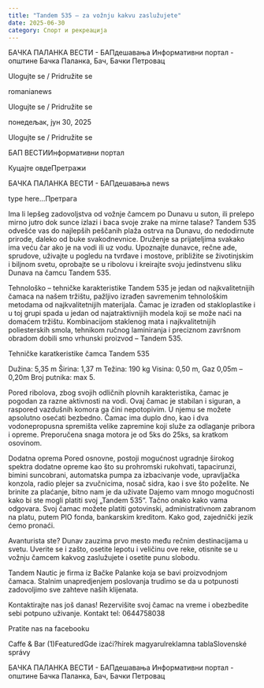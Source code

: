 ```yaml
---
title: "Tandem 535 – za vožnju kakvu zaslužujete"
date: 2025-06-30
category: Спорт и рекреација
---
```


БАЧКА ПАЛАНКА ВЕСТИ - БАПдешавања Информативни портал - општине Бачка Паланка, Бач, Бачки Петровац

Ulogujte se / Pridružite se

romanianews

Ulogujte se / Pridružite se

понедељак, јун 30, 2025

Ulogujte se / Pridružite se

БАП ВЕСТИИнформативни портал

Куцајте овдеПретражи

БАЧКА ПАЛАНКА ВЕСТИ - БАПдешавања news

type here...Претрага

Ima li lepšeg zadovoljstva od vožnje čamcem po Dunavu u suton, ili prelepo mirno jutro dok sunce izlazi i baca svoje zrake na mirne talase?
Tandem 535 odvešće vas do najlepših peščanih plaža ostrva na Dunavu, do nedodirnute prirode, daleko od buke svakodnevnice. Druženje sa prijateljima svakako ima veću čar ako je na vodi ili uz vodu. Upoznajte dunavce, rečne ade, sprudove, uživajte u pogledu na tvrđave i mostove, približite se životinjskim i biljnom svetu, oprobajte se u ribolovu i kreirajte svoju jedinstvenu sliku Dunava na čamcu Tandem 535.

Tehnološko – tehničke karakteristike
Tandem 535 je jedan od najkvalitetnijih čamaca na našem tržištu, pažljivo izrađen savremenim tehnološkim metodama od najkvalitetnijih materijala. Čamac je izrađen od stakloplastike i u toj grupi spada u jedan od najatraktivnijih modela koji se može naći na domaćem tržištu.
Kombinacijom staklenog mata i najkvalitetnijih poliesterskih smola, tehnikom ručnog laminiranja i preciznom završnom obradom dobili smo vrhunski proizvod – Tandem 535.


Tehničke karatkeristike čamca 
Tandem 535



Dužina: 5,35 m
Širina: 1,37 m
Težina: 190 kg
Visina: 0,50 m,
Gaz 0,05m – 0,20m
Broj putnika: max 5.


Pored ribolova, zbog svojih odličnih plovnih karakteristika, čamac je pogodan za razne aktivnosti na vodi.
Ovaj čamac je stabilan i siguran, a raspored vazdušnih komora ga čini nepotopivim. U njemu se možete apsolutno osećati bezbedno.
Čamac ima duplo dno, kao i dva vodonepropusna spremišta velike zapremine koji služe za odlaganje pribora i opreme.
Preporučena snaga motora je od 5ks do 25ks, sa kratkom osovinom.

Dodatna oprema
Pored osnovne, postoji mogućnost ugradnje širokog spektra dodatne opreme kao što su prohromski rukohvati, tapacirunzi, bimini suncobrani, automatska pumpa za izbacivanje vode, upravljačka konzola, radio plejer sa zvučnicima, nosač sidra, kao i sve što poželite.
Ne brinite za plaćanje, bitno nam je da uživate
Dajemo vam mnogo mogućnosti kako bi ste mogli platiti svoj „Tandem 535“. Tačno onako kako vama odgovara. Svoj čamac možete platiti gotovinski, administrativnom zabranom na platu, putem PIO fonda, bankarskim kreditom. Kako god, zajednički jezik ćemo pronaći.

Avanturista ste?
Dunav zauzima prvo mesto među rečnim destinacijama u svetu. Uverite se i zašto, osetite lepotu i veličinu ove reke, otisnite se u vožnju čamcem kakvog zaslužujete i osetite punu slobodu.

Tandem Nautic je firma iz Bačke Palanke koja se bavi proizvodnjom čamaca. Stalnim unapredjenjem poslovanja trudimo se da u potpunosti zadovoljimo sve zahteve naših klijenata.

Kontaktirajte nas još danas! Rezervišite svoj čamac na vreme i obezbedite sebi potpuno uživanje.
Kontakt tel: 0644758038


Pratite nas na facebooku

Caffe & Bar (1)FeaturedGde izaći?hírek magyarulreklamna tablaSlovenské správy

БАЧКА ПАЛАНКА ВЕСТИ - БАПдешавања Информативни портал - општине Бачка Паланка, Бач, Бачки Петровац
